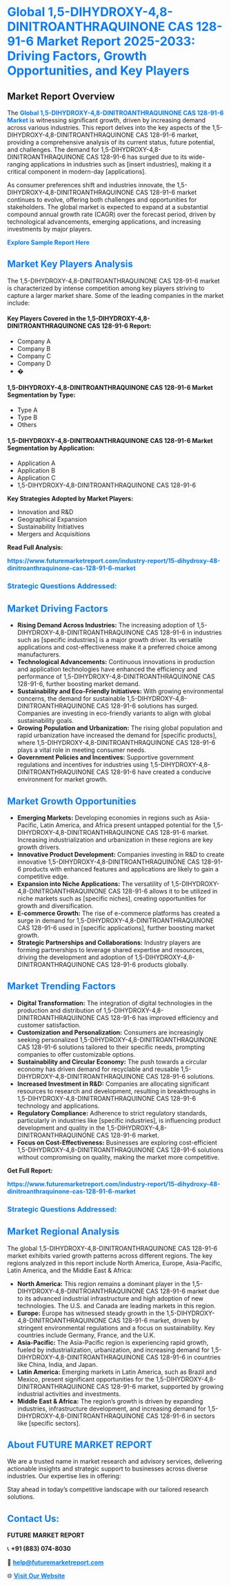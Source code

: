 <h1 style="color: #007BFF;">Global 1,5-DIHYDROXY-4,8-DINITROANTHRAQUINONE CAS 128-91-6 Market Report 2025-2033: Driving Factors, Growth Opportunities, and Key Players</h1>

<section id="overview">
<h2>Market Report Overview</h2>
<p>The <a href="https://www.futuremarketreport.com/industry-report/15-dihydroxy-48-dinitroanthraquinone-cas-128-91-6-market" style="color: #007BFF; text-decoration: none;"><strong>Global 1,5-DIHYDROXY-4,8-DINITROANTHRAQUINONE CAS 128-91-6 Market</strong></a> is witnessing significant growth, driven by increasing demand across various industries. This report delves into the key aspects of the 1,5-DIHYDROXY-4,8-DINITROANTHRAQUINONE CAS 128-91-6 market, providing a comprehensive analysis of its current status, future potential, and challenges. The demand for 1,5-DIHYDROXY-4,8-DINITROANTHRAQUINONE CAS 128-91-6 has surged due to its wide-ranging applications in industries such as [insert industries], making it a critical component in modern-day [applications].</p>
<p>As consumer preferences shift and industries innovate, the 1,5-DIHYDROXY-4,8-DINITROANTHRAQUINONE CAS 128-91-6 market continues to evolve, offering both challenges and opportunities for stakeholders. The global market is expected to expand at a substantial compound annual growth rate (CAGR) over the forecast period, driven by technological advancements, emerging applications, and increasing investments by major players.</p>
</section>

<section id="overview">
<p><a href="https://www.futuremarketreport.com/request-sample/reportId=112650" style="color: #007BFF; text-decoration: none;"><strong>Explore Sample Report Here</strong></a></p>
</section>

<section id="key-players">
<h2 style="color: #007BFF;">Market Key Players Analysis</h2>
<p>The 1,5-DIHYDROXY-4,8-DINITROANTHRAQUINONE CAS 128-91-6 market is characterized by intense competition among key players striving to capture a larger market share. Some of the leading companies in the market include:</p>
<h4>Key Players Covered in the 1,5-DIHYDROXY-4,8-DINITROANTHRAQUINONE CAS 128-91-6 Report:</h4>
<ul><li>Company A</li><li>Company B</li><li>Company C</li><li>Company D</li><li>�</li></ul>
<h4>1,5-DIHYDROXY-4,8-DINITROANTHRAQUINONE CAS 128-91-6 Market Segmentation by Type:</h4>
<ul><li>Type A</li><li>Type B</li><li>Others</li></ul>

<h4>1,5-DIHYDROXY-4,8-DINITROANTHRAQUINONE CAS 128-91-6 Market Segmentation by Application:</h4>
<ul><li>Application A</li><li>Application B</li><li>Application C</li><li>1,5-DIHYDROXY-4,8-DINITROANTHRAQUINONE CAS 128-91-6</li></ul>
<p><strong>Key Strategies Adopted by Market Players:</strong></p>
<ul>
<li>Innovation and R&D</li>
<li>Geographical Expansion</li>
<li>Sustainability Initiatives</li>
<li>Mergers and Acquisitions</li>
</ul>
</section>

<section>
<p><strong>Read Full Analysis: </strong></p><a href="https://www.futuremarketreport.com/industry-report/15-dihydroxy-48-dinitroanthraquinone-cas-128-91-6-market" style="color: #007BFF; text-decoration: none;"><strong>https://www.futuremarketreport.com/industry-report/15-dihydroxy-48-dinitroanthraquinone-cas-128-91-6-market</strong></a>
<h3 style="color: #007BFF;">Strategic Questions Addressed:</h3>
</section>

<section id="driving-factors">
<h2 style="color: #007BFF;">Market Driving Factors</h2>
<ul>
<li><strong>Rising Demand Across Industries:</strong> The increasing adoption of 1,5-DIHYDROXY-4,8-DINITROANTHRAQUINONE CAS 128-91-6 in industries such as [specific industries] is a major growth driver. Its versatile applications and cost-effectiveness make it a preferred choice among manufacturers.</li>
<li><strong>Technological Advancements:</strong> Continuous innovations in production and application technologies have enhanced the efficiency and performance of 1,5-DIHYDROXY-4,8-DINITROANTHRAQUINONE CAS 128-91-6, further boosting market demand.</li>
<li><strong>Sustainability and Eco-Friendly Initiatives:</strong> With growing environmental concerns, the demand for sustainable 1,5-DIHYDROXY-4,8-DINITROANTHRAQUINONE CAS 128-91-6 solutions has surged. Companies are investing in eco-friendly variants to align with global sustainability goals.</li>
<li><strong>Growing Population and Urbanization:</strong> The rising global population and rapid urbanization have increased the demand for [specific products], where 1,5-DIHYDROXY-4,8-DINITROANTHRAQUINONE CAS 128-91-6 plays a vital role in meeting consumer needs.</li>
<li><strong>Government Policies and Incentives:</strong> Supportive government regulations and incentives for industries using 1,5-DIHYDROXY-4,8-DINITROANTHRAQUINONE CAS 128-91-6 have created a conducive environment for market growth.</li>
</ul>
</section>

<section id="growth-opportunities">
<h2 style="color: #007BFF;">Market Growth Opportunities</h2>
<ul>
<li><strong>Emerging Markets:</strong> Developing economies in regions such as Asia-Pacific, Latin America, and Africa present untapped potential for the 1,5-DIHYDROXY-4,8-DINITROANTHRAQUINONE CAS 128-91-6 market. Increasing industrialization and urbanization in these regions are key growth drivers.</li>
<li><strong>Innovative Product Development:</strong> Companies investing in R&D to create innovative 1,5-DIHYDROXY-4,8-DINITROANTHRAQUINONE CAS 128-91-6 products with enhanced features and applications are likely to gain a competitive edge.</li>
<li><strong>Expansion into Niche Applications:</strong> The versatility of 1,5-DIHYDROXY-4,8-DINITROANTHRAQUINONE CAS 128-91-6 allows it to be utilized in niche markets such as [specific niches], creating opportunities for growth and diversification.</li>
<li><strong>E-commerce Growth:</strong> The rise of e-commerce platforms has created a surge in demand for 1,5-DIHYDROXY-4,8-DINITROANTHRAQUINONE CAS 128-91-6 used in [specific applications], further boosting market growth.</li>
<li><strong>Strategic Partnerships and Collaborations:</strong> Industry players are forming partnerships to leverage shared expertise and resources, driving the development and adoption of 1,5-DIHYDROXY-4,8-DINITROANTHRAQUINONE CAS 128-91-6 products globally.</li>
</ul>
</section>

<section id="trending-factors">
<h2 style="color: #007BFF;">Market Trending Factors</h2>
<ul>
<li><strong>Digital Transformation:</strong> The integration of digital technologies in the production and distribution of 1,5-DIHYDROXY-4,8-DINITROANTHRAQUINONE CAS 128-91-6 has improved efficiency and customer satisfaction.</li>
<li><strong>Customization and Personalization:</strong> Consumers are increasingly seeking personalized 1,5-DIHYDROXY-4,8-DINITROANTHRAQUINONE CAS 128-91-6 solutions tailored to their specific needs, prompting companies to offer customizable options.</li>
<li><strong>Sustainability and Circular Economy:</strong> The push towards a circular economy has driven demand for recyclable and reusable 1,5-DIHYDROXY-4,8-DINITROANTHRAQUINONE CAS 128-91-6 solutions.</li>
<li><strong>Increased Investment in R&D:</strong> Companies are allocating significant resources to research and development, resulting in breakthroughs in 1,5-DIHYDROXY-4,8-DINITROANTHRAQUINONE CAS 128-91-6 technology and applications.</li>
<li><strong>Regulatory Compliance:</strong> Adherence to strict regulatory standards, particularly in industries like [specific industries], is influencing product development and quality in the 1,5-DIHYDROXY-4,8-DINITROANTHRAQUINONE CAS 128-91-6 market.</li>
<li><strong>Focus on Cost-Effectiveness:</strong> Businesses are exploring cost-efficient 1,5-DIHYDROXY-4,8-DINITROANTHRAQUINONE CAS 128-91-6 solutions without compromising on quality, making the market more competitive.</li>
</ul>
</section>

<section>
<p><strong>Get Full Report: </strong></p><a href="https://www.futuremarketreport.com/industry-report/15-dihydroxy-48-dinitroanthraquinone-cas-128-91-6-market" style="color: #007BFF; text-decoration: none;"><strong>https://www.futuremarketreport.com/industry-report/15-dihydroxy-48-dinitroanthraquinone-cas-128-91-6-market</strong></a>
<h3 style="color: #007BFF;">Strategic Questions Addressed:</h3>
</section>


<section id="regional-analysis">
<h2 style="color: #007BFF;">Market Regional Analysis</h2>
<p>The global 1,5-DIHYDROXY-4,8-DINITROANTHRAQUINONE CAS 128-91-6 market exhibits varied growth patterns across different regions. The key regions analyzed in this report include North America, Europe, Asia-Pacific, Latin America, and the Middle East & Africa:</p>
<ul>
<li><strong>North America:</strong> This region remains a dominant player in the 1,5-DIHYDROXY-4,8-DINITROANTHRAQUINONE CAS 128-91-6 market due to its advanced industrial infrastructure and high adoption of new technologies. The U.S. and Canada are leading markets in this region.</li>
<li><strong>Europe:</strong> Europe has witnessed steady growth in the 1,5-DIHYDROXY-4,8-DINITROANTHRAQUINONE CAS 128-91-6 market, driven by stringent environmental regulations and a focus on sustainability. Key countries include Germany, France, and the U.K.</li>
<li><strong>Asia-Pacific:</strong> The Asia-Pacific region is experiencing rapid growth, fueled by industrialization, urbanization, and increasing demand for 1,5-DIHYDROXY-4,8-DINITROANTHRAQUINONE CAS 128-91-6 in countries like China, India, and Japan.</li>
<li><strong>Latin America:</strong> Emerging markets in Latin America, such as Brazil and Mexico, present significant opportunities for the 1,5-DIHYDROXY-4,8-DINITROANTHRAQUINONE CAS 128-91-6 market, supported by growing industrial activities and investments.</li>
<li><strong>Middle East & Africa:</strong> The region’s growth is driven by expanding industries, infrastructure development, and increasing demand for 1,5-DIHYDROXY-4,8-DINITROANTHRAQUINONE CAS 128-91-6 in sectors like [specific sectors].</li>
</ul>
</section>

<footer>
<h2 style="color: #007BFF;">About FUTURE MARKET REPORT</h2>
<p>We are a trusted name in market research and advisory services, delivering actionable insights and strategic support to businesses across diverse industries. Our expertise lies in offering:</p>

<p>Stay ahead in today’s competitive landscape with our tailored research solutions.</p>

<h2 style="color: #007BFF;">Contact Us:</h2>
<p><strong>FUTURE MARKET REPORT</strong></p>
<p>📞 <strong>+91 (883) 074-8030</strong></p>
<p>📧 <strong><a href="mailto:help@futuremarketreport.com" style="color: #007BFF;">help@futuremarketreport.com</a></strong></p>
<p>🌐 <strong><a href="https://www.futuremarketreport.com/" style="color: #007BFF;">Visit Our Website</a></strong></p>
</footer>